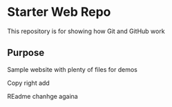 # Starter Web Repo

This repository is for showing how Git and GitHub work

## Purpose

Sample website with plenty of files for demos

Copy right add

REadme chanhge againa 

